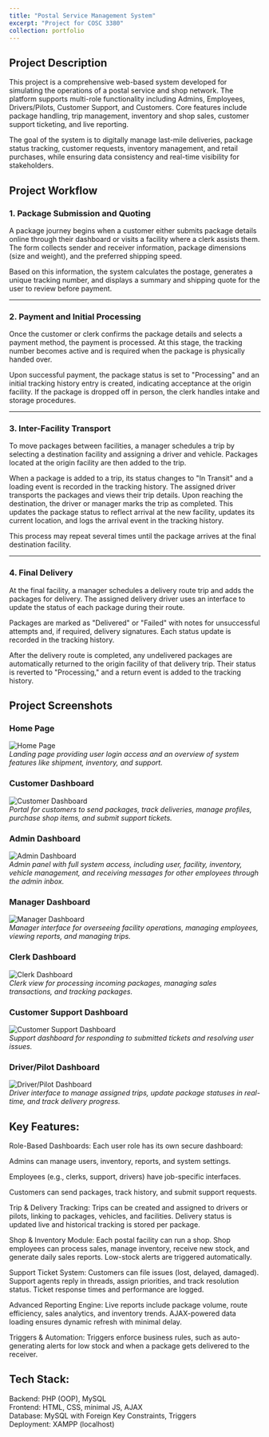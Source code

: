 ```yaml
---
title: "Postal Service Management System"
excerpt: "Project for COSC 3380"
collection: portfolio
---
```



## Project Description
This project is a comprehensive web-based system developed for simulating the operations of a postal service and shop network. The platform supports multi-role functionality including Admins, Employees, Drivers/Pilots, Customer Support, and Customers. Core features include package handling, trip management, inventory and shop sales, customer support ticketing, and live reporting.

The goal of the system is to digitally manage last-mile deliveries, package status tracking, customer requests, inventory management, and retail purchases, while ensuring data consistency and real-time visibility for stakeholders.


## Project Workflow

### 1. Package Submission and Quoting
A package journey begins when a customer either submits package details online through their dashboard or visits a facility where a clerk assists them. The form collects sender and receiver information, package dimensions (size and weight), and the preferred shipping speed.

Based on this information, the system calculates the postage, generates a unique tracking number, and displays a summary and shipping quote for the user to review before payment.

---

### 2. Payment and Initial Processing
Once the customer or clerk confirms the package details and selects a payment method, the payment is processed. At this stage, the tracking number becomes active and is required when the package is physically handed over.

Upon successful payment, the package status is set to "Processing" and an initial tracking history entry is created, indicating acceptance at the origin facility. If the package is dropped off in person, the clerk handles intake and storage procedures.

---

### 3. Inter-Facility Transport
To move packages between facilities, a manager schedules a trip by selecting a destination facility and assigning a driver and vehicle. Packages located at the origin facility are then added to the trip.

When a package is added to a trip, its status changes to "In Transit" and a loading event is recorded in the tracking history. The assigned driver transports the packages and views their trip details. Upon reaching the destination, the driver or manager marks the trip as completed. This updates the package status to reflect arrival at the new facility, updates its current location, and logs the arrival event in the tracking history.

This process may repeat several times until the package arrives at the final destination facility.

---

### 4. Final Delivery
At the final facility, a manager schedules a delivery route trip and adds the packages for delivery. The assigned delivery driver uses an interface to update the status of each package during their route.

Packages are marked as "Delivered" or "Failed" with notes for unsuccessful attempts and, if required, delivery signatures. Each status update is recorded in the tracking history.

After the delivery route is completed, any undelivered packages are automatically returned to the origin facility of that delivery trip. Their status is reverted to "Processing," and a return event is added to the tracking history.




## Project Screenshots

### Home Page  
![Home Page](/3380pics/home.png)  
*Landing page providing user login access and an overview of system features like shipment, inventory, and support.*

### Customer Dashboard  
![Customer Dashboard](/3380pics/customer.png)  
*Portal for customers to send packages, track deliveries, manage profiles, purchase shop items, and submit support tickets.*

### Admin Dashboard  
![Admin Dashboard](/3380pics/admin.png)  
*Admin panel with full system access, including user, facility, inventory, vehicle management, and receiving messages for other employees through the admin inbox.*

### Manager Dashboard  
![Manager Dashboard](/3380pics/manager.png)  
*Manager interface for overseeing facility operations, managing employees, viewing reports, and managing trips.*

### Clerk Dashboard  
![Clerk Dashboard](/3380pics/clerk.png)  
*Clerk view for processing incoming packages, managing sales transactions, and tracking packages.*

### Customer Support Dashboard  
![Customer Support Dashboard](/3380pics/customer_sup.png)  
*Support dashboard for responding to submitted tickets and resolving user issues.*

### Driver/Pilot Dashboard  
![Driver/Pilot Dashboard](/3380pics/driver.png)  
*Driver interface to manage assigned trips, update package statuses in real-time, and track delivery progress.*




## Key Features:
Role-Based Dashboards: Each user role has its own secure dashboard:

Admins can manage users, inventory, reports, and system settings.

Employees (e.g., clerks, support, drivers) have job-specific interfaces.

Customers can send packages, track history, and submit support requests.

Trip & Delivery Tracking: Trips can be created and assigned to drivers or pilots, linking to packages, vehicles, and facilities. Delivery status is updated live and historical tracking is stored per package.

Shop & Inventory Module: Each postal facility can run a shop. Shop employees can process sales, manage inventory, receive new stock, and generate daily sales reports. Low-stock alerts are triggered automatically.

Support Ticket System: Customers can file issues (lost, delayed, damaged). Support agents reply in threads, assign priorities, and track resolution status. Ticket response times and performance are logged.

Advanced Reporting Engine: Live reports include package volume, route efficiency, sales analytics, and inventory trends. AJAX-powered data loading ensures dynamic refresh with minimal delay.

Triggers & Automation: Triggers enforce business rules, such as auto-generating alerts for low stock and when a package gets delivered to the receiver.


## Tech Stack:
Backend: PHP (OOP), MySQL  
Frontend: HTML, CSS, minimal JS, AJAX  
Database: MySQL with Foreign Key Constraints, Triggers  
Deployment: XAMPP (localhost)  



